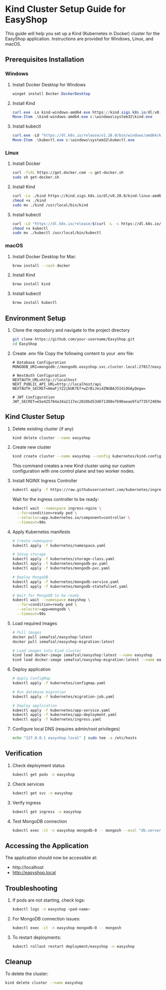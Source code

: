 # Kind Cluster Setup Guide for EasyShop

This guide will help you set up a Kind (Kubernetes in Docker) cluster for the EasyShop application. Instructions are provided for Windows, Linux, and macOS.

## Prerequisites Installation

### Windows
1. Install Docker Desktop for Windows
   ```powershell
   winget install Docker.DockerDesktop
   ```
2. Install Kind
   
   ```powershell
   curl.exe -Lo kind-windows-amd64.exe https://kind.sigs.k8s.io/dl/v0.20.0/kind-windows-amd64
   Move-Item .\kind-windows-amd64.exe c:\windows\system32\kind.exe
    ```
3. Install kubectl
   
   ```powershell
   curl.exe -LO "https://dl.k8s.io/release/v1.28.0/bin/windows/amd64/kubectl.exe"
   Move-Item .\kubectl.exe c:\windows\system32\kubectl.exe
    ```
### Linux
1. Install Docker
   
   ```bash
   curl -fsSL https://get.docker.com -o get-docker.sh
   sudo sh get-docker.sh
    ```
2. Install Kind
   
   ```bash
   curl -Lo ./kind https://kind.sigs.k8s.io/dl/v0.20.0/kind-linux-amd64
   chmod +x ./kind
   sudo mv ./kind /usr/local/bin/kind
    ```
3. Install kubectl
   
   ```bash
   curl -LO "https://dl.k8s.io/release/$(curl -L -s https://dl.k8s.io/release/stable.txt)/bin/linux/amd64/kubectl"
   chmod +x kubectl
   sudo mv ./kubectl /usr/local/bin/kubectl
    ```
### macOS
1. Install Docker Desktop for Mac
   
   ```bash
   brew install --cask docker
    ```
2. Install Kind
   
   ```bash
   brew install kind
    ```
3. Install kubectl
   
   ```bash
   brew install kubectl
    ```
## Environment Setup
1. Clone the repository and navigate to the project directory
   
   ```bash
   git clone https://github.com/your-username/EasyShop.git
   cd EasyShop
    ```
2. Create .env file
   Copy the following content to your .env file:
   
   ```env
   # Database Configuration
   MONGODB_URI=mongodb://mongodb.easyshop.svc.cluster.local:27017/easyshop
   
   # NextAuth Configuration
   NEXTAUTH_URL=http://localhost
   NEXT_PUBLIC_API_URL=http://localhost/api
   NEXTAUTH_SECRET=HmaFjYZ2jbUK7Ef+wZrBiJei4ZNGBAJ5IdiOGAyQegw=
   
   # JWT Configuration
   JWT_SECRET=e5e425764a34a2117ec2028bd53d6f1388e7b90aeae9fa7735f2469ea3a6cc8c
    ```

## Kind Cluster Setup
1. Delete existing cluster (if any)
   
   ```bash
   kind delete cluster --name easyshop
    ```
2. Create new cluster
   
   ```bash
   kind create cluster --name easyshop --config kubernetes/kind-config.yaml
    ```

   
   This command creates a new Kind cluster using our custom configuration with one control plane and two worker nodes.
3. Install NGINX Ingress Controller
   
   ```bash
   kubectl apply -f https://raw.githubusercontent.com/kubernetes/ingress-nginx/main/deploy/static/provider/kind/deploy.yaml
    ```
   
   Wait for the ingress controller to be ready:
   
   ```bash
   kubectl wait --namespace ingress-nginx \
     --for=condition=ready pod \
     --selector=app.kubernetes.io/component=controller \
     --timeout=90s
    ```
4. Apply Kubernetes manifests
   
   ```bash
   # Create namespace
   kubectl apply -f kubernetes/namespace.yaml
   
   # Setup storage
   kubectl apply -f kubernetes/storage-class.yaml
   kubectl apply -f kubernetes/mongodb-pv.yaml
   kubectl apply -f kubernetes/mongodb-pvc.yaml
   
   # Deploy MongoDB
   kubectl apply -f kubernetes/mongodb-service.yaml
   kubectl apply -f kubernetes/mongodb-statefulset.yaml
   
   # Wait for MongoDB to be ready
   kubectl wait --namespace easyshop \
     --for=condition=ready pod \
     --selector=app=mongodb \
     --timeout=90s
    ```
5. Load required images
   
   ```bash
   # Pull images
   docker pull iemafzal/easyshop:latest
   docker pull iemafzal/easyshop-migration:latest
   
   # Load images into Kind cluster
   kind load docker-image iemafzal/easyshop:latest --name easyshop
   kind load docker-image iemafzal/easyshop-migration:latest --name easyshop
    ```
6. Deploy application
   
   ```bash
   # Apply ConfigMap
   kubectl apply -f kubernetes/configmap.yaml
   
   # Run database migration
   kubectl apply -f kubernetes/migration-job.yaml
   
   # Deploy application
   kubectl apply -f kubernetes/app-service.yaml
   kubectl apply -f kubernetes/app-deployment.yaml
   kubectl apply -f kubernetes/ingress.yaml
    ```
7. Configure local DNS (requires admin/root privileges)
   
   ```bash
   echo "127.0.0.1 easyshop.local" | sudo tee -a /etc/hosts
   ```

## Verification
1. Check deployment status
   
   ```bash
   kubectl get pods -n easyshop
    ```
2. Check services
   
   ```bash
   kubectl get svc -n easyshop
    ```
3. Verify ingress
   
   ```bash
   kubectl get ingress -n easyshop
    ```
4. Test MongoDB connection
   
   ```bash
   kubectl exec -it -n easyshop mongodb-0 -- mongosh --eval "db.serverStatus()"
    ```
## Accessing the Application
The application should now be accessible at:

- http://localhost
- http://easyshop.local
## Troubleshooting
1. If pods are not starting, check logs:
   
   ```bash
   kubectl logs -n easyshop <pod-name>
    ```
2. For MongoDB connection issues:
   
   ```bash
   kubectl exec -it -n easyshop mongodb-0 -- mongosh
    ```
3. To restart deployments:
   
   ```bash
   kubectl rollout restart deployment/easyshop -n easyshop
    ```
## Cleanup
To delete the cluster:

```bash
kind delete cluster --name easyshop
 ```